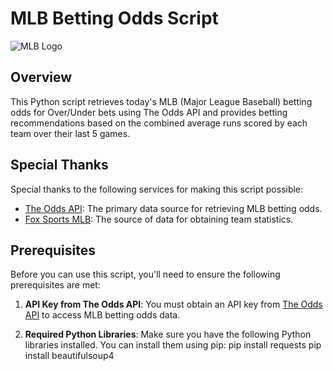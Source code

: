 # MLB Betting Odds Script

![MLB Logo](https://www.mlbstatic.com/team-logos/league-on-dark/1.svg)

## Overview

This Python script retrieves today's MLB (Major League Baseball) betting odds for Over/Under bets using The Odds API and provides betting recommendations based on the combined average runs scored by each team over their last 5 games.

## Special Thanks

Special thanks to the following services for making this script possible:

- [The Odds API](https://the-odds-api.com): The primary data source for retrieving MLB betting odds.
- [Fox Sports MLB](https://www.foxsports.com/mlb/): The source of data for obtaining team statistics.

## Prerequisites

Before you can use this script, you'll need to ensure the following prerequisites are met:

1. **API Key from The Odds API**: You must obtain an API key from [The Odds API](https://the-odds-api.com) to access MLB betting odds data.

2. **Required Python Libraries**: Make sure you have the following Python libraries installed. You can install them using pip:
   pip install requests
   pip install beautifulsoup4

